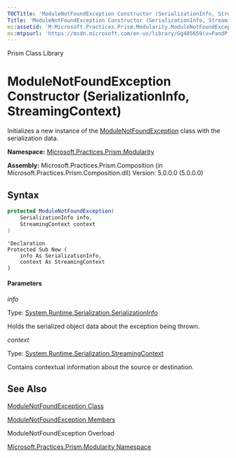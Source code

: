```yaml
---
TOCTitle: 'ModuleNotFoundException Constructor (SerializationInfo, StreamingContext)'
Title: 'ModuleNotFoundException Constructor (SerializationInfo, StreamingContext) (Microsoft.Practices.Prism.Modularity)'
ms:assetid: 'M:Microsoft.Practices.Prism.Modularity.ModuleNotFoundException.\#ctor(System.Runtime.Serialization.SerializationInfo,System.Runtime.Serialization.StreamingContext)'
ms:mtpsurl: 'https://msdn.microsoft.com/en-us/library/Gg405659(v=PandP.50)'
---
```


Prism Class Library

# ModuleNotFoundException Constructor (SerializationInfo, StreamingContext)

Initializes a new instance of the [ModuleNotFoundException](https://msdn.microsoft.com/en-us/library/microsoft.practices.prism.modularity.modulenotfoundexception(v=pandp.50)) class with the serialization data.

**Namespace:** [Microsoft.Practices.Prism.Modularity](https://msdn.microsoft.com/en-us/library/microsoft.practices.prism.modularity(v=pandp.50))

**Assembly:** Microsoft.Practices.Prism.Composition (in Microsoft.Practices.Prism.Composition.dll) Version: 5.0.0.0 (5.0.0.0)

## Syntax

```C#
protected ModuleNotFoundException(
	SerializationInfo info,
	StreamingContext context
)
```

```VB
'Declaration
Protected Sub New ( 
	info As SerializationInfo,
	context As StreamingContext
)
```

#### Parameters

*info* 
 
   Type: [System.Runtime.Serialization.SerializationInfo](http://msdn2.microsoft.com/en-us/library/a9b6042e)
	
   Holds the serialized object data about the exception being thrown.

*context*

   Type: [System.Runtime.Serialization.StreamingContext](http://msdn2.microsoft.com/en-us/library/t16abws5)
	
   Contains contextual information about the source or destination.

## See Also


[ModuleNotFoundException Class](https://msdn.microsoft.com/en-us/library/microsoft.practices.prism.modularity.modulenotfoundexception(v=pandp.50))

[ModuleNotFoundException Members](https://msdn.microsoft.com/en-us/library/microsoft.practices.prism.modularity.modulenotfoundexception_members(v=pandp.50))

ModuleNotFoundException Overload

[Microsoft.Practices.Prism.Modularity Namespace](https://msdn.microsoft.com/en-us/library/microsoft.practices.prism.modularity(v=pandp.50))
